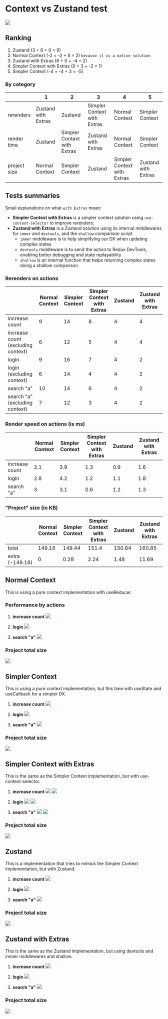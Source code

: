 # Context vs Zustand test
![](/public/app-look.png)

## Ranking

1. Zustand (3 + 6 + 0 = 9)
2. Normal Context (-2 + -2 + 6 = 2) `because it is a native solution`
3. Zustand with Extras (6 + 0 + -4 = 2)
4. Simpler Context with Extras (0 + 3 + -2 = 1)
5. Simpler Context (-4 + -4 + 3 = -5)


### By category
||1|2|3|4|5|
|-|-|-|-|-|-|
|rerenders|Zustand with Extras|Zustand|Simpler Context with Extras|Normal Context|Simpler Context|
|render time|Zustand|Simpler Context with Extras|Zustand with Extras|Normal Context|Simpler Context|
|project size|Normal Context|Simpler Context|Zustand|Simpler Context with Extras|Zustand with Extras|

## Tests summaries

Small explanations on what `with Extras` mean:
- **Simpler Context with Extras** is a simpler context solution using `use-context-selector` to improve rerenders;
- **Zustand with Extras** is a Zustand solution using its internal middlewares for `immer` and `devtools`, and the `shallow` comparison script
  - `immer` middleware is to help simplifying our DX when updating complex states
  - `devtools` middleware is to send the action to Redux DevTools, enabling better debugging and state replayability
  - `shallow` is an internal function that helps returning complex states doing a shallow comparison

### Rerenders on actions
||Normal Context|Simpler Context|Simpler Context with Extras|Zustand|Zustand with Extras|
|-|-|-|-|-|-|
|increase count|9|14|8|4|4|
|increase count (excluding context)|6|12|5|4|4|
|login|9|16|7|4|2|
|login (excluding context)|6|14|4|4|2|
|search "a"|10|14|6|4|2|
|search "a" (excluding context)|7|12|3|4|2|

### Render speed on actions (is ms)
||Normal Context|Simpler Context|Simpler Context with Extras|Zustand|Zustand with Extras|
|-|-|-|-|-|-|
|increase count|2.1|3.9|1.3|0.9|1.6|
|login|2.8|4.2|1.2|1.1|1.8|
|search "a"|3|3.1|0.6|1.2|1.3|

### "Project" size (in KB)
||Normal Context|Simpler Context|Simpler Context with Extras|Zustand|Zustand with Extras|
|-|-|-|-|-|-|
|total|149.16|149.44|151.4|150.64|160.85|
|extra (-149.16)|0|0.28|2.24|1.48|11.69|


## Normal Context
This is using a pure context implementation with useReducer.

### Performance by actions

1) **increase count**
![](/packages-analyze/normal-context/profile-increase-count.png)

2) **login**
![](/packages-analyze/normal-context/profile-login.png)

3) **search "a"**
![](/packages-analyze/normal-context/profile-search-title.png)

### Project total size

![](/packages-analyze/normal-context/size.png)

## Simpler Context
This is using a pure context implementation, but this time with useState and useCallback for a simpler DX.

1) **increase count**
![](/packages-analyze/simpler-context/profile-increase-count.png)

2) **login**
![](/packages-analyze/simpler-context/profile-login.png)

3) **search "a"**
![](/packages-analyze/simpler-context/profile-search-title.png)

### Project total size

![](/packages-analyze/simpler-context/size.png)

## Simpler Context with Extras
This is the same as the Simpler Context implementation, but with use-context-selector.

1) **increase count**
![](/packages-analyze/simpler-context-with-extras/profile-increase-count-1.png)
![](/packages-analyze/simpler-context-with-extras/profile-increase-count-2.png)

2) **login**
![](/packages-analyze/simpler-context-with-extras/profile-login-1.png)
![](/packages-analyze/simpler-context-with-extras/profile-login-2.png)

3) **search "a"**
![](/packages-analyze/simpler-context-with-extras/profile-search-title-1.png)
![](/packages-analyze/simpler-context-with-extras/profile-search-title-2.png)

### Project total size

![](/packages-analyze/simpler-context-with-extras/size.png)

## Zustand
This is a implementation that tries to mimick the Simpler Context implementation, but with Zustand.

1) **increase count**
![](/packages-analyze/zustand/profile-increase-count.png)

2) **login**
![](/packages-analyze/zustand/profile-login.png)

3) **search "a"**
![](/packages-analyze/zustand/profile-search-title.png)

### Project total size

![](/packages-analyze/zustand/size.png)

## Zustand with Extras
This is the same as the Zustand implementation, but using devtools and immer middlewares and shallow.

1) **increase count**
![](/packages-analyze/zustand-with-extras/profile-increase-count.png)

2) **login**
![](/packages-analyze/zustand-with-extras/profile-login.png)

3) **search "a"**
![](/packages-analyze/zustand-with-extras/profile-search-title.png)

### Project total size

![](/packages-analyze/zustand-with-extras/size.png)
